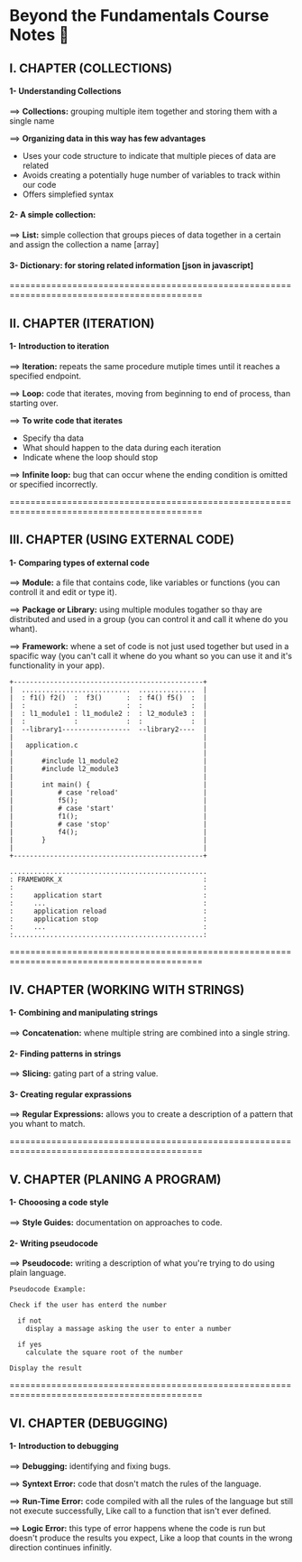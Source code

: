 # Beyond the Fundamentals Course Notes :bookmark_tabs:

## I. CHAPTER (COLLECTIONS)

#### 1- Understanding Collections

==> **Collections:** grouping multiple item together and storing them with a single name 

==> **Organizing data in this way has few advantages**

- Uses your code structure to indicate that multiple pieces of data are related
- Avoids creating a potentially huge number of variables to track within our code
- Offers simplefied syntax

#### 2- A simple collection: 

==> **List:** simple collection that groups pieces of data  together in a certain and assign the collection a name [array]

#### 3- **Dictionary:** for storing related information [json in javascript]

===========================================================================================

## II. CHAPTER (ITERATION)

#### 1- Introduction to iteration

==> **Iteration:** repeats the same procedure mutiple times until it reaches a specified endpoint.

==> **Loop:** code that iterates, moving from beginning to end of process, than starting over.

==> **To write code that iterates**
  
  - Specify tha data
  - What should happen to the data during each iteration
  - Indicate whene the loop should stop

==> **Infinite loop:** bug that can occur whene the ending condition is omitted or specified incorrectly.

===========================================================================================

## III. CHAPTER (USING EXTERNAL CODE)

#### 1- Comparing types of external code

==> **Module:** a file that contains code, like variables or functions (you can controll it and edit or type it).

==> **Package or Library:** using multiple modules togather so thay are distributed and used in a group (you can control it and call it whene do you whant).

==> **Framework:** whene a set of code is not just used together but used in a spacific way (you can't call it whene do you whant so you can use it and it's functionality in your app).

```
+-----------------------------------------------+
|  ...........................  ..............  |
|  : f1() f2()  :  f3()      :  : f4() f5()  :  |
|  :            :            :  :            :  |
|  : l1_module1 : l1_module2 :  : l2_module3 :  |
|  :            :            :  :            :  |
|  --library1-----------------  --library2----  |
|                                               |
|   application.c                               |
|                                               |
|       #include l1_module2                     |
|       #include l2_module3                     |
|                                               |
|       int main() {                            |
|           # case 'reload'                     |
|           f5();                               |
|           # case 'start'                      |
|           f1();                               |
|           # case 'stop'                       |
|           f4();                               |
|       }                                       |
|                                               |
+-----------------------------------------------+

.................................................
: FRAMEWORK_X                                   :
:                                               :
:     application start                         :
:     ...                                       :
:     application reload                        :
:     application stop                          :
:     ...                                       :
:...............................................:

```

===========================================================================================

## IV. CHAPTER (WORKING WITH STRINGS)

#### 1- Combining and manipulating strings

==> **Concatenation:** whene multiple string are combined into a single string.

#### 2- Finding patterns in strings

==> **Slicing:** gating part of a string value.

#### 3- Creating regular exprassions

==> **Regular Expressions:** allows you to create a description of a pattern that you whant to match.

===========================================================================================

## V. CHAPTER (PLANING A PROGRAM)

#### 1- Chooosing a code style

==> **Style Guides:** documentation on approaches to code.

#### 2- Writing pseudocode

==> **Pseudocode:** writing a description of what you're trying to do using plain language.

```
Pseudocode Example:

Check if the user has enterd the number

  if not 
    display a massage asking the user to enter a number
    
  if yes
    calculate the square root of the number
    
Display the result
```

===========================================================================================

## VI. CHAPTER (DEBUGGING)

#### 1- Introduction to debugging

==> **Debugging:** identifying and fixing bugs.

==> **Syntext Error:** code that dosn't match the rules of the language.

==> **Run-Time Error:** code compiled with all the rules of the language but still not execute successfully, Like call to a function that isn't ever defined.

==> **Logic Error:** this type of error happens whene the code is run but doesn't produce the results you expect, Like a loop that counts in the wrong direction continues infinitly.

